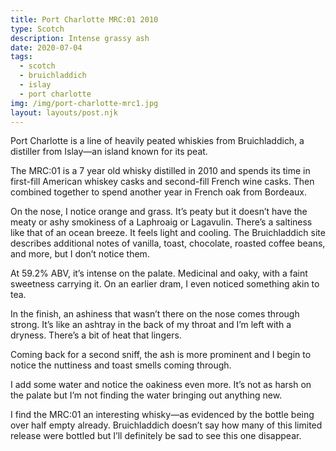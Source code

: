 ```yaml
---
title: Port Charlotte MRC:01 2010
type: Scotch
description: Intense grassy ash
date: 2020-07-04
tags:
  - scotch
  - bruichladdich
  - islay
  - port charlotte
img: /img/port-charlotte-mrc1.jpg
layout: layouts/post.njk
---
```


Port Charlotte is a line of heavily peated whiskies from Bruichladdich, a distiller from Islay—an island known for its peat.

The MRC:01 is a 7 year old whisky distilled in 2010 and spends its time in first-fill American whiskey casks and second-fill French wine casks. Then combined together to spend another year in French oak from Bordeaux. 

On the nose, I notice orange and grass. It’s peaty but it doesn’t have the meaty or ashy smokiness of a Laphroaig or Lagavulin. There’s a saltiness like that of an ocean breeze. It feels light and cooling. The Bruichladdich site describes additional notes of vanilla, toast, chocolate, roasted coffee beans, and more, but I don&rsquo;t notice them.

At 59.2% ABV, it’s intense on the palate. Medicinal and oaky, with a faint sweetness carrying it. On an earlier dram, I even noticed something akin to tea. 

In the finish, an ashiness that wasn’t there on the nose comes through strong. It’s like an ashtray in the back of my throat and I’m left with a dryness. There’s a bit of heat that lingers.

Coming back for a second sniff, the ash is more prominent and I begin to notice the nuttiness and toast smells coming through.

I add some water and notice the oakiness even more. It’s not as harsh on the palate but I’m not finding the water bringing out anything new. 

I find the MRC:01 an interesting whisky—as evidenced by the bottle being over half empty already. Bruichladdich doesn’t say how many of this limited release were bottled but I’ll definitely be sad to see this one disappear. 
